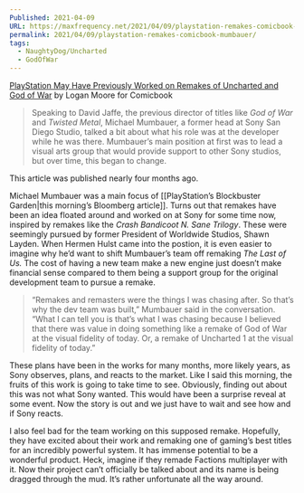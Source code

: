 ```yaml
---
Published: 2021-04-09
URL: https://maxfrequency.net/2021/04/09/playstation-remakes-comicbook-mumbauer/
permalink: 2021/04/09/playstation-remakes-comicbook-mumbauer/
tags:
  - NaughtyDog/Uncharted
  - GodOfWar
---
```

[PlayStation May Have Previously Worked on Remakes of Uncharted and God of War](https://comicbook.com/gaming/news/playstation-uncharted-god-of-war-remake-ps4-ps5/) by Logan Moore for Comicbook

> Speaking to David Jaffe, the previous director of titles like *God of War* and *Twisted Metal*, Michael Mumbauer, a former head at Sony San Diego Studio, talked a bit about what his role was at the developer while he was there. Mumbauer’s main position at first was to lead a visual arts group that would provide support to other Sony studios, but over time, this began to change.

This article was published nearly four months ago.

Michael Mumbauer was a main focus of [[PlayStation’s Blockbuster Garden|this morning’s Bloomberg article]]. Turns out that remakes have been an idea floated around and worked on at Sony for some time now, inspired by remakes like the *Crash Bandicoot N. Sane Trilogy*. These were seemingly pursued by former President of Worldwide Studios, Shawn Layden. When Hermen Hulst came into the postion, it is even easier to imagine why he’d want to shift Mumbauer’s team off remaking *The Last of Us.* The cost of having a new team make a new engine just doesn’t make financial sense compared to them being a support group for the original development team to pursue a remake.

> “Remakes and remasters were the things I was chasing after. So that’s why the dev team was built,” Mumbauer said in the conversation. “What I can tell you is that’s what I was chasing because I believed that there was value in doing something like a remake of God of War at the visual fidelity of today. Or, a remake of Uncharted 1 at the visual fidelity of today.”

These plans have been in the works for many months, more likely years, as Sony observes, plans, and reacts to the market. Like I said this morning, the fruits of this work is going to take time to see. Obviously, finding out about this was not what Sony wanted. This would have been a surprise reveal at some event. Now the story is out and we just have to wait and see how and if Sony reacts.

I also feel bad for the team working on this supposed remake. Hopefully, they have excited about their work and remaking one of gaming’s best titles for an incredibly powerful system. It has immense potential to be a wonderful product. Heck, imagine if they remade Factions multiplayer with it. Now their project can’t officially be talked about and its name is being dragged through the mud. It’s rather unfortunate all the way around.